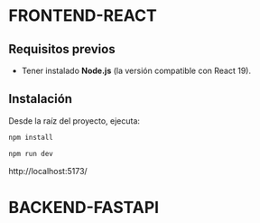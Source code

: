 # FRONTEND-REACT

## Requisitos previos

- Tener instalado **Node.js** (la versión compatible con React 19).

## Instalación

Desde la raíz del proyecto, ejecuta:

```bash
npm install

npm run dev

```

http://localhost:5173/





# BACKEND-FASTAPI




